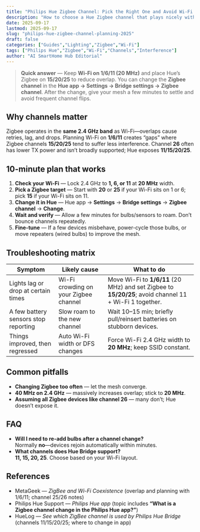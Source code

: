 ```yaml
---
title: "Philips Hue Zigbee Channel: Pick the Right One and Avoid Wi-Fi Clash (2025)"
description: "How to choose a Hue Zigbee channel that plays nicely with 2.4 GHz Wi-Fi, and the exact steps to change it in the Hue app without breaking your mesh."
date: 2025-09-17
lastmod: 2025-09-17
slug: "philips-hue-zigbee-channel-planning-2025"
draft: false
categories: ["Guides","Lighting","Zigbee","Wi-Fi"]
tags: ["Philips Hue","Zigbee","Wi-Fi","Channels","Interference"]
author: "AI SmartHome Hub Editorial"
---
```


> **Quick answer** — Keep **Wi-Fi on 1/6/11 (20 MHz)** and place Hue’s Zigbee on **15/20/25** to reduce overlap. You can change the **Zigbee channel** in the **Hue app → Settings → Bridge settings → Zigbee channel**. After the change, give your mesh a few minutes to settle and avoid frequent channel flips.

## Why channels matter
Zigbee operates in the **same 2.4 GHz band** as Wi-Fi—overlaps cause retries, lag, and drops. Planning Wi-Fi on **1/6/11** creates “gaps” where Zigbee channels **15/20/25** tend to suffer less interference. Channel **26** often has lower TX power and isn’t broadly supported; Hue exposes **11/15/20/25**.

## 10-minute plan that works
1. **Check your Wi-Fi** — Lock 2.4 GHz to **1, 6, or 11** at **20 MHz** width.  
2. **Pick a Zigbee target** — Start with **20** or **25** if your Wi-Fi sits on 1 or 6; pick **15** if your Wi-Fi sits on 11.  
3. **Change it in Hue** — Hue app → **Settings** → **Bridge settings** → **Zigbee channel** → **Change**.  
4. **Wait and verify** — Allow a few minutes for bulbs/sensors to roam. Don’t bounce channels repeatedly.  
5. **Fine-tune** — If a few devices misbehave, power-cycle those bulbs, or move repeaters (wired bulbs) to improve the mesh.

## Troubleshooting matrix
| Symptom                              | Likely cause                          | What to do                                                   |
| ------------------------------------ | ------------------------------------- | ------------------------------------------------------------ |
| Lights lag or drop at certain times  | Wi-Fi crowding on your Zigbee channel | Move Wi-Fi to **1/6/11** (20 MHz) and set Zigbee to **15/20/25**; avoid channel 11 + Wi-Fi 1 together. |
| A few battery sensors stop reporting | Slow roam to the new channel          | Wait 10–15 min; briefly pull/reinsert batteries on stubborn devices. |
| Things improved, then regressed      | Auto Wi-Fi width or DFS changes       | Force Wi-Fi 2.4 GHz width to **20 MHz**; keep SSID constant. |

## Common pitfalls
- **Changing Zigbee too often** — let the mesh converge.  
- **40 MHz on 2.4 GHz** — massively increases overlap; stick to **20 MHz**.  
- **Assuming all Zigbee devices like channel 26** — many don’t; Hue doesn’t expose it.

## FAQ
- **Will I need to re-add bulbs after a channel change?**  
  Normally **no**—devices rejoin automatically within minutes.  
- **What channels does Hue Bridge support?**  
  **11, 15, 20, 25**. Choose based on your Wi-Fi layout.

## References
- MetaGeek — *ZigBee and Wi-Fi Coexistence* (overlap and planning with 1/6/11; channel 25/26 notes)  
- Philips Hue Support — *Philips Hue app* (topic includes **“What is a Zigbee channel change in the Philips Hue app?”**)  
- HueLog — *See which ZigBee channel is used by Philips Hue Bridge* (channels 11/15/20/25; where to change in app)